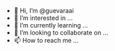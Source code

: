 - 👋 Hi, I’m @guevaraai
- 👀 I’m interested in ...
- 🌱 I’m currently learning ...
- 💞️ I’m looking to collaborate on ...
- 📫 How to reach me ...

<!---
guevaraai/guevaraai is a ✨ special ✨ repository because its `README.md` (this file) appears on your GitHub profile.
You can click the Preview link to take a look at your changes.
--->
